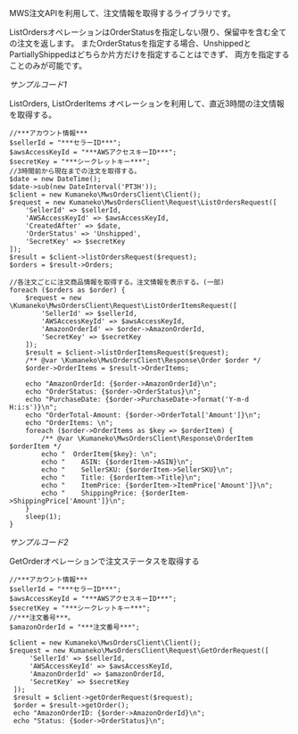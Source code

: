 MWS注文APIを利用して、注文情報を取得するライブラリです。

ListOrdersオペレーションはOrderStatusを指定しない限り、保留中を含む全ての注文を返します。
またOrderStatusを指定する場合、UnshippedとPartiallyShippedはどちらか片方だけを指定することはできず、
両方を指定することのみが可能です。

*サンプルコード1*

ListOrders, ListOrderItems オペレーションを利用して、直近3時間の注文情報を取得する。
    
    //***アカウント情報***
    $sellerId = "***セラーID***";
    $awsAccessKeyId = "***AWSアクセスキーID***";
    $secretKey = "***シークレットキー***";
    //3時間前から現在までの注文を取得する。
    $date = new DateTime();
    $date->sub(new DateInterval('PT3H'));
    $client = new Kumaneko\MwsOrdersClient\Client();
    $request = new Kumaneko\MwsOrdersClient\Request\ListOrdersRequest([
        'SellerId' => $sellerId,
        'AWSAccessKeyId' => $awsAccessKeyId,
        'CreatedAfter' => $date,
        'OrderStatus' => 'Unshipped',
        'SecretKey' => $secretKey
    ]);
    $result = $client->listOrdersRequest($request);
    $orders = $result->Orders;
    
    //各注文ごとに注文商品情報を取得する。注文情報を表示する。(一部)
    foreach ($orders as $order) {
        $request = new \Kumaneko\MwsOrdersClient\Request\ListOrderItemsRequest([
            'SellerId' => $sellerId,
            'AWSAccessKeyId' => $awsAccessKeyId,
            'AmazonOrderId' => $order->AmazonOrderId,
            'SecretKey' => $secretKey
        ]);
        $result = $client->listOrderItemsRequest($request);
        /** @var \Kumaneko\MwsOrdersClient\Response\Order $order */
        $order->OrderItems = $result->OrderItems;
    
        echo "AmazonOrderId: {$order->AmazonOrderId}\n";
        echo "OrderStatus: {$order->OrderStatus}\n";
        echo "PurchaseDate: {$order->PurchaseDate->format('Y-m-d H:i:s')}\n";
        echo "OrderTotal-Amount: {$order->OrderTotal['Amount']}\n";
        echo "OrderItems: \n";
        foreach ($order->OrderItems as $key => $orderItem) {
            /** @var \Kumaneko\MwsOrdersClient\Response\OrderItem $orderItem */
            echo "  OrderItem{$key}: \n";
            echo "    ASIN: {$orderItem->ASIN}\n";
            echo "    SellerSKU: {$orderItem->SellerSKU}\n";
            echo "    Title: {$orderItem->Title}\n";
            echo "    ItemPrice: {$orderItem->ItemPrice['Amount']}\n";
            echo "    ShippingPrice: {$orderItem->ShippingPrice['Amount']}\n";
        }
        sleep(1);
    }
    
*サンプルコード2*

GetOrderオペレーションで注文ステータスを取得する

    //***アカウント情報***
    $sellerId = "***セラーID***";
    $awsAccessKeyId = "***AWSアクセスキーID***";
    $secretKey = "***シークレットキー***";
    //***注文番号***。
    $amazonOrderId = "***注文番号***";
    
    $client = new Kumaneko\MwsOrdersClient\Client();
    $request = new Kumaneko\MwsOrdersClient\Request\GetOrderRequest([
         'SellerId' => $sellerId,
         'AWSAccessKeyId' => $awsAccessKeyId,
         'AmazonOrderId' => $amazonOrderId,
         'SecretKey' => $secretKey
     ]);
     $result = $client->getOrderRequest($request);
     $order = $result->getOrder();
     echo "AmazonOrderID: {$order->AmazonOrderId}\n";
     echo "Status: {$oder->OrderStatus}\n";
     